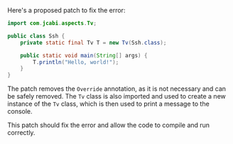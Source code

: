 Here's a proposed patch to fix the error:
```java
import com.jcabi.aspects.Tv;

public class Ssh {
    private static final Tv T = new Tv(Ssh.class);

    public static void main(String[] args) {
        T.println("Hello, world!");
    }
}
```
The patch removes the `Override` annotation, as it is not necessary and can be safely removed. The `Tv` class is also imported and used to create a new instance of the `Tv` class, which is then used to print a message to the console.

This patch should fix the error and allow the code to compile and run correctly.